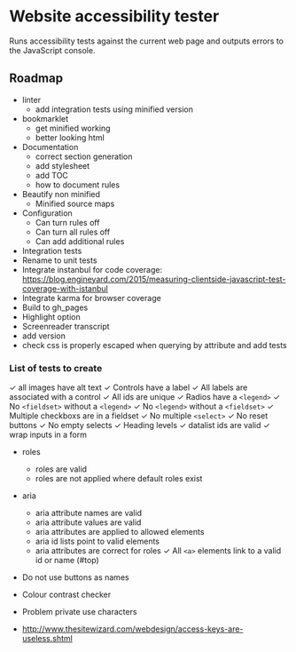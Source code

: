 # Website accessibility tester

Runs accessibility tests against the current web page and
outputs errors to the JavaScript console.

## Roadmap

- linter
  - add integration tests using minified version
- bookmarklet
  - get minified working
  - better looking html
- Documentation
  - correct section generation
  - add stylesheet
  - add TOC
  - how to document rules
- Beautify non minified
  - Minified source maps
- Configuration
  - Can turn rules off
  - Can turn all rules off
  - Can add additional rules
- Integration tests
- Rename to unit tests
- Integrate instanbul for code coverage:
  https://blog.engineyard.com/2015/measuring-clientside-javascript-test-coverage-with-istanbul
- Integrate karma for browser coverage
- Build to gh_pages
- Highlight option
- Screenreader transcript
- add version
- check css is properly escaped when querying by attribute and add tests

### List of tests to create

✓ all images have alt text
✓ Controls have a label
✓ All labels are associated with a control
✓ All ids are unique
✓ Radios have a `<legend>`
✓ No `<fieldset>` without a `<legend>`
✓ No `<legend>` without a `<fieldset>`
✓ Multiple checkboxs are in a fieldset
✓ No multiple `<select>`
✓ No reset buttons
✓ No empty selects
✓ Heading levels
✓ datalist ids are valid
✓ wrap inputs in a form
- roles
  - roles are valid
  - roles are not applied where default roles exist
- aria
  - aria attribute names are valid
  - aria attribute values are valid
  - aria attributes are applied to allowed elements
  - aria id lists point to valid elements
  - aria attributes are correct for roles
✓ All `<a>` elements link to a valid id or name (#top)
- Do not use buttons as names
- Colour contrast checker
- Problem private use characters

- http://www.thesitewizard.com/webdesign/access-keys-are-useless.shtml
